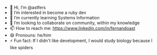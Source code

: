 - 👋 Hi, I’m @astfers
- 👀 I’m interested in become a ruby ​​dev
- 🌱 I’m currently learning Systems Information
- 💞️ I’m looking to collaborate on community, within my knowledge
- 📫 How to reach me: https://www.linkedin.com/in/fernandoast
- 😄 Pronouns: he/him
- ⚡ Fun fact: If I didn't like development, I would study biology because I like spiders

<!---
astfers/astfers is a ✨ special ✨ repository because its `README.md` (this file) appears on your GitHub profile.
You can click the Preview link to take a look at your changes.
--->
